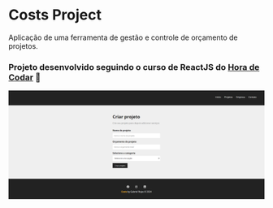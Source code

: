 # Costs Project

Aplicação de uma ferramenta de gestão e controle de orçamento de projetos.

### Projeto desenvolvido seguindo o curso de ReactJS do <a href="https://www.youtube.com/@MatheusBattisti">Hora de Codar</a> 💜

<img src="./public/img/project_interface.png">
